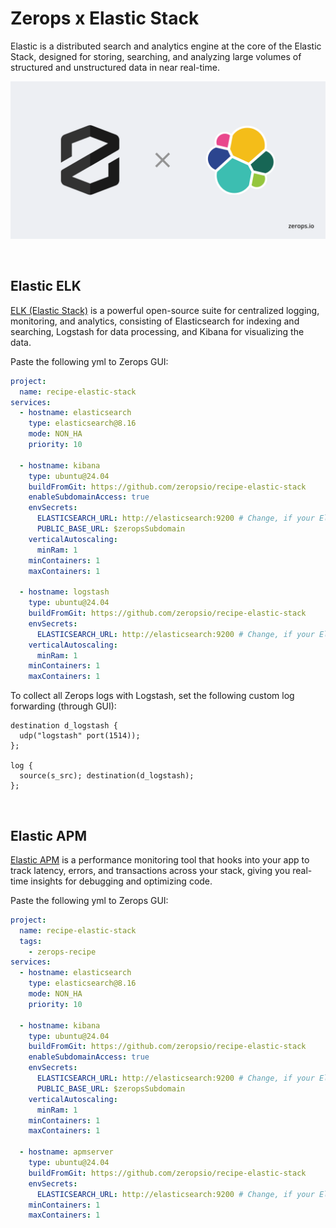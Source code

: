# Zerops x Elastic Stack

Elastic is a distributed search and analytics engine at the core of the Elastic Stack, designed for storing, searching, and analyzing large volumes of structured and unstructured data in near real-time.

![elastic](https://github.com/zeropsio/recipe-shared-assets/blob/main/covers/svg/cover-elastic.svg)

<br/>

## Elastic ELK

[ELK (Elastic Stack)](https://www.elastic.co/elastic-stack/) is a powerful open-source suite for centralized logging, monitoring, and analytics, consisting of Elasticsearch for indexing and searching, Logstash for data processing, and Kibana for visualizing the data.

Paste the following yml to Zerops GUI:
```yaml
project:
  name: recipe-elastic-stack
services:
  - hostname: elasticsearch
    type: elasticsearch@8.16
    mode: NON_HA
    priority: 10

  - hostname: kibana
    type: ubuntu@24.04
    buildFromGit: https://github.com/zeropsio/recipe-elastic-stack
    enableSubdomainAccess: true
    envSecrets:
      ELASTICSEARCH_URL: http://elasticsearch:9200 # Change, if your Elasticsearch runs on different hostname.
      PUBLIC_BASE_URL: $zeropsSubdomain
    verticalAutoscaling:
      minRam: 1
    minContainers: 1
    maxContainers: 1

  - hostname: logstash
    type: ubuntu@24.04
    buildFromGit: https://github.com/zeropsio/recipe-elastic-stack
    envSecrets:
      ELASTICSEARCH_URL: http://elasticsearch:9200 # Change, if your Elasticsearch runs on different hostname.
    verticalAutoscaling:
      minRam: 1
    minContainers: 1
    maxContainers: 1

```

To collect all Zerops logs with Logstash, set the following custom log forwarding (through GUI):
```
destination d_logstash {
  udp("logstash" port(1514));
};

log {
  source(s_src); destination(d_logstash);
};
```

<br/>

## Elastic APM

[Elastic APM](https://www.elastic.co/what-is/application-performance-monitoring) is a performance monitoring tool that hooks into your app to track latency, errors, and transactions across your stack, giving you real-time insights for debugging and optimizing code.

Paste the following yml to Zerops GUI:
```yaml
project:
  name: recipe-elastic-stack
  tags:
    - zerops-recipe
services:
  - hostname: elasticsearch
    type: elasticsearch@8.16
    mode: NON_HA
    priority: 10

  - hostname: kibana
    type: ubuntu@24.04
    buildFromGit: https://github.com/zeropsio/recipe-elastic-stack
    enableSubdomainAccess: true
    envSecrets:
      ELASTICSEARCH_URL: http://elasticsearch:9200 # Change, if your Elasticsearch runs on different hostname.
      PUBLIC_BASE_URL: $zeropsSubdomain
    verticalAutoscaling:
      minRam: 1
    minContainers: 1
    maxContainers: 1

  - hostname: apmserver
    type: ubuntu@24.04
    buildFromGit: https://github.com/zeropsio/recipe-elastic-stack
    envSecrets:
      ELASTICSEARCH_URL: http://elasticsearch:9200 # Change, if your Elasticsearch runs on different hostname.    
    minContainers: 1
    maxContainers: 1

```
